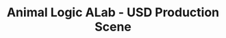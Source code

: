 ---
############################################################
# Card view on home page
############################################################
# Should the project show up on the home page
show: true
# The order the project card will show up on the home page
order: 2
# Image for the project card
cardImage: {
  src: "./images/alab/alab-image001.gif",
  alt: "ALAB trailer main image",
}
# The buttons that will show up on the project card
buttons: [
  {
    text: "DOWNLOADS PAGE",
    url: "alab",
    type: "primary"
  },
  {
    text: "PROJECT HOME",
    url: "https://animallogic.com/alab",
    type: "primary"
  },
]
# The description of the project card
description: "A full production scene with over 300 assets and two characters, with looping animation in the first open-sourced USD scene and shot context from a studio. Supplied as three separate downloads: the full production scene, high-quality textures, and baked procedural fur and fabric for the animated characters. For more information, visit the "
descriptionLinks: {
  text: "Animal Logic ALab website.",
  url: "https://animallogic.com/alab"
}

############################################################
# Article / Blog View
############################################################

# The layout file the blog page is using
layout: "../../layout/BlogPostLayout.astro"
# Title of the blog page
title: "Animal Logic ALab - USD Production Scene"
# Used mainly for the Breadcrumbs
titleAlt: "ALab"
# The url of the blog page
url: "alab"
# The cover image of the blog page
coverImage: {
  src: "images/alab/DPELMainPage.jpg",
  alt: "ALAB main image",
}
# The image caption under the cover image
imageCaption: {
  # Text is separated by sections to allow links to be added in. <text> <link> <text>
  text: [
    "A full production scene created by Animal Logic for exploration by the wider community to be used in demonstrations, training material, and in the testing of USD support across software and pipeline. ALab has over 300 assets, complete with high-quality textures and two characters with looping animation in shot context, expanding on the static scenes released to date.  Supplied as three separate downloads:  the full production scene, high-quality textures, and baked procedural fur and fabric for the animated characters. For more information, visit the ",
    ", or join us on ", 
    "."
  ],
  # Sample text links that would go in the caption if any. If not remove them like this:
  # {
  #   text: "",
  #   link: ""
  # }
  textLinks: [{
    text: "Animal Logic ALab website",
    link: "https://animallogic.com/alab/"
  },
  {
    text: "Slack.",
    link: "https://academysoftwarefdn.slack.com/channels/C03S4QB8N04"
  }]
}

# The extra image gallery
# [] []
# [] []
otherImages: ["/images/alab/DPELDownload1.jpg", "/images/alab/DPELDownload2.jpg", "/images/alab/DPELDownload3.jpg", "/images/alab/DPELDownload4.jpg"]

# The download section of the blog
downloadSection: {
  title: "Downloadable Packages:",
  subtext: "By downloading any of these files, you agree to the terms of the license linked below.",
  licenseButtonText: "ASWF Asset License",
  licenseButtonLink: "alab/alab-license",
  # This header is only if the table needs a header < Please see Intel page for example of that >
  downloadTableHeader: "",

  # The download links and button setup for the download table.
  downloads: [{
    buttonText: "DOWNLOAD",
    downloadUrl: "https://dpel-assets.aswf.io/usd-alab/alab-v2.0.1.zip",
    size: "8.7 GB",
    description: "USD Scene - v.2.0.1",
    type: "primary"
  },
  {
    buttonText: "DOWNLOAD",
    downloadUrl: "https://aswf-dpel-assets.s3.amazonaws.com/usd-alab/alab-textures.v2.0.1.zip",
    size: "63.4 GB",
    description: "High Resolution Textures - v.2.0.1",
    type: "primary"
  },
  {
    buttonText: "DOWNLOAD",
    downloadUrl: "https://dpel-assets.aswf.io/usd-alab/alab-procedurals.v2.0.1.zip",
    size: "18.3 GB",
    description: "Baked Procedural Data - v.2.0.1",
    type: "primary"
  }]
}
---